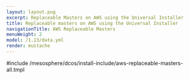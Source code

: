 ```yaml
---
layout: layout.pug
excerpt: Replaceable Masters on AWS using the Universal Installer
title: Replaceable masters on AWS using the Universal Installer
navigationTitle: AWS Replaceable Masters
menuWeight: 2
model: /1.13/data.yml
render: mustache
---
```


#include /mesosphere/dcos/install-include/aws-replaceable-masters-all.tmpl
